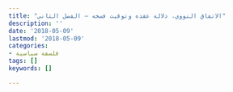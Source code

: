 ```yaml
---
title: "الاتفاق النووي، دلالة عقده وتوقيت فسخه – الفصل الثاني"
description: ''
date: '2018-05-09'
lastmod: '2018-05-09'
categories:
- فلسفة سياسية
tags: []
keywords: []

---
```

###